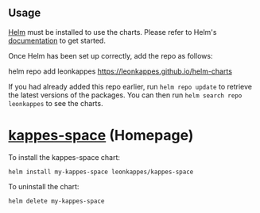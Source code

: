## Usage

[Helm](https://helm.sh) must be installed to use the charts.  Please refer to
Helm's [documentation](https://helm.sh/docs) to get started.

Once Helm has been set up correctly, add the repo as follows:

  helm repo add leonkappes https://leonkappes.github.io/helm-charts

If you had already added this repo earlier, run `helm repo update` to retrieve
the latest versions of the packages.  You can then run `helm search repo
leonkappes` to see the charts.

# [kappes-space](https://github.com/leonkappes/kappes-space) (Homepage)
To install the kappes-space chart:

    helm install my-kappes-space leonkappes/kappes-space

To uninstall the chart:

    helm delete my-kappes-space